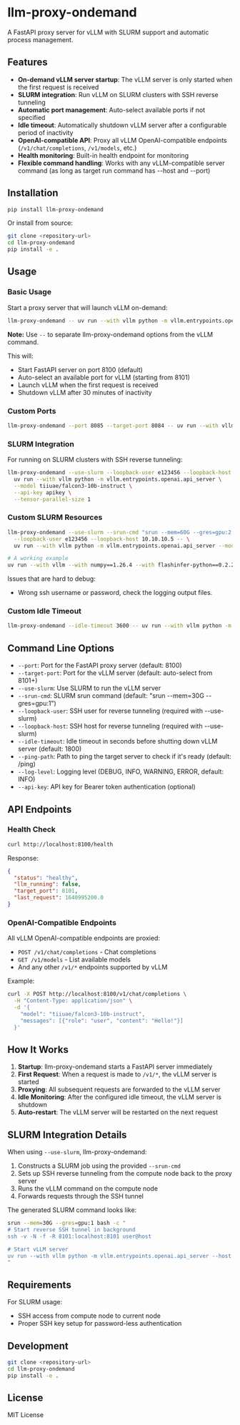 # llm-proxy-ondemand

A FastAPI proxy server for vLLM with SLURM support and automatic process management.

## Features

- **On-demand vLLM server startup**: The vLLM server is only started when the first request is received
- **SLURM integration**: Run vLLM on SLURM clusters with SSH reverse tunneling
- **Automatic port management**: Auto-select available ports if not specified
- **Idle timeout**: Automatically shutdown vLLM server after a configurable period of inactivity
- **OpenAI-compatible API**: Proxy all vLLM OpenAI-compatible endpoints (`/v1/chat/completions`, `/v1/models`, etc.)
- **Health monitoring**: Built-in health endpoint for monitoring
- **Flexible command handling**: Works with any vLLM-compatible server command (as long as target run command has --host and --port)

## Installation

```bash
pip install llm-proxy-ondemand
```

Or install from source:

```bash
git clone <repository-url>
cd llm-proxy-ondemand
pip install -e .
```

## Usage

### Basic Usage

Start a proxy server that will launch vLLM on-demand:

```bash
llm-proxy-ondemand -- uv run --with vllm python -m vllm.entrypoints.openai.api_server --model tiiuae/falcon3-10b-instruct
```

**Note:** Use `--` to separate llm-proxy-ondemand options from the vLLM command.

This will:

- Start FastAPI server on port 8100 (default)
- Auto-select an available port for vLLM (starting from 8101)
- Launch vLLM when the first request is received
- Shutdown vLLM after 30 minutes of inactivity

### Custom Ports

```bash
llm-proxy-ondemand --port 8085 --target-port 8084 -- uv run --with vllm python -m vllm.entrypoints.openai.api_server --model some-model
```

### SLURM Integration

For running on SLURM clusters with SSH reverse tunneling:

```bash
llm-proxy-ondemand --use-slurm --loopback-user e123456 --loopback-host 10.10.10.5 -- \
  uv run --with vllm python -m vllm.entrypoints.openai.api_server \
  --model tiiuae/falcon3-10b-instruct \
  --api-key apikey \
  --tensor-parallel-size 1
```

### Custom SLURM Resources

```bash
llm-proxy-ondemand --use-slurm --srun-cmd "srun --mem=60G --gres=gpu:2 --time=4:00:00" \
  --loopback-user e123456 --loopback-host 10.10.10.5 -- \
  uv run --with vllm python -m vllm.entrypoints.openai.api_server --model some-model

# A working example
uv run --with vllm --with numpy==1.26.4 --with flashinfer-python==0.2.2 llm-proxy-ondemand --use-slurm --loopback-user e128356 --loopback-host 10.205.51.153 --api-key password -- python -m vllm.entrypoints.openai.api_server --model Qwen/Qwen3-0.6B
```

Issues that are hard to debug:

- Wrong ssh username or password, check the logging output files.

### Custom Idle Timeout

```bash
llm-proxy-ondemand --idle-timeout 3600 -- uv run --with vllm python -m vllm.entrypoints.openai.api_server --model some-model
```

## Command Line Options

- `--port`: Port for the FastAPI proxy server (default: 8100)
- `--target-port`: Port for the vLLM server (default: auto-select from 8101+)
- `--use-slurm`: Use SLURM to run the vLLM server
- `--srun-cmd`: SLURM srun command (default: "srun --mem=30G --gres=gpu:1")
- `--loopback-user`: SSH user for reverse tunneling (required with --use-slurm)
- `--loopback-host`: SSH host for reverse tunneling (required with --use-slurm)
- `--idle-timeout`: Idle timeout in seconds before shutting down vLLM server (default: 1800)
- `--ping-path`: Path to ping the target server to check if it's ready (default: /ping)
- `--log-level`: Logging level (DEBUG, INFO, WARNING, ERROR, default: INFO)
- `--api-key`: API key for Bearer token authentication (optional)

## API Endpoints

### Health Check

```bash
curl http://localhost:8100/health
```

Response:

```json
{
  "status": "healthy",
  "llm_running": false,
  "target_port": 8101,
  "last_request": 1640995200.0
}
```

### OpenAI-Compatible Endpoints

All vLLM OpenAI-compatible endpoints are proxied:

- `POST /v1/chat/completions` - Chat completions
- `GET /v1/models` - List available models
- And any other `/v1/*` endpoints supported by vLLM

Example:

```bash
curl -X POST http://localhost:8100/v1/chat/completions \
  -H "Content-Type: application/json" \
  -d '{
    "model": "tiiuae/falcon3-10b-instruct",
    "messages": [{"role": "user", "content": "Hello!"}]
  }'
```

## How It Works

1. **Startup**: llm-proxy-ondemand starts a FastAPI server immediately
2. **First Request**: When a request is made to `/v1/*`, the vLLM server is started
3. **Proxying**: All subsequent requests are forwarded to the vLLM server
4. **Idle Monitoring**: After the configured idle timeout, the vLLM server is shutdown
5. **Auto-restart**: The vLLM server will be restarted on the next request

## SLURM Integration Details

When using `--use-slurm`, llm-proxy-ondemand:

1. Constructs a SLURM job using the provided `--srun-cmd`
2. Sets up SSH reverse tunneling from the compute node back to the proxy server
3. Runs the vLLM command on the compute node
4. Forwards requests through the SSH tunnel

The generated SLURM command looks like:

```bash
srun --mem=30G --gres=gpu:1 bash -c "
# Start reverse SSH tunnel in background
ssh -v -N -f -R 8101:localhost:8101 user@host

# Start vLLM server
uv run --with vllm python -m vllm.entrypoints.openai.api_server --host 0.0.0.0 --port 8101 --model some-model
"
```

## Requirements

For SLURM usage:

- SSH access from compute node to current node
- Proper SSH key setup for password-less authentication

## Development

```bash
git clone <repository-url>
cd llm-proxy-ondemand
pip install -e .
```

## License

MIT License
